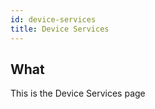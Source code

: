 ```yaml
---
id: device-services
title: Device Services
---
```


## What 

This is the Device Services page